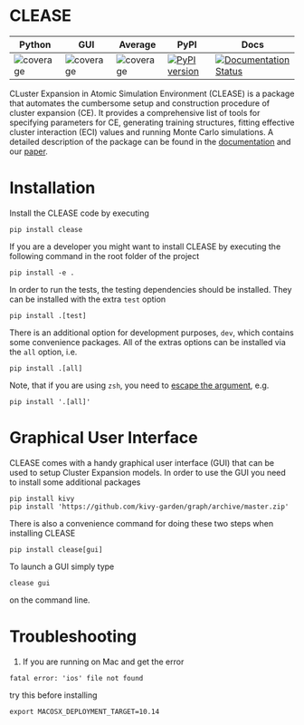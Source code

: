 # CLEASE
| Python | GUI | Average | PyPI | Docs |
| ------ | --- | ------- | ---- | ---- |
| ![coverage](https://gitlab.com/computationalmaterials/clease/badges/master/coverage.svg?job=pytests) | ![coverage](https://gitlab.com/computationalmaterials/clease/badges/master/coverage.svg?job=gui_test) | ![coverage](https://gitlab.com/computationalmaterials/clease/badges/master/coverage.svg) | [![PyPI version](https://badge.fury.io/py/clease.svg)](https://badge.fury.io/py/clease) | [![Documentation Status](https://readthedocs.org/projects/clease/badge/?version=latest)](https://clease.readthedocs.io/en/latest/?badge=latest) |

CLuster Expansion in Atomic Simulation Environment (CLEASE) is a package that automates the cumbersome setup and construction procedure of cluster expansion (CE). It provides a comprehensive list of tools for specifying parameters for CE, generating training structures, fitting effective cluster interaction (ECI) values and running Monte Carlo simulations. A detailed description of the package can be found in the [documentation](https://clease.readthedocs.io/) and our [paper](https://doi.org/10.1088/1361-648X/ab1bbc).

# Installation
Install the CLEASE code by executing
```
pip install clease
```
If you are a developer you might want to install CLEASE by executing the following command in the root folder of the project
```
pip install -e .
```
In order to run the tests, the testing dependencies should be installed. They can be installed with the extra
`test` option
```
pip install .[test]
```
There is an additional option for development purposes, `dev`, which contains some convenience packages.
All of the extras options can be installed via the `all` option,
i.e.
```
pip install .[all]
```
Note, that if you are using `zsh`, you need to [escape the argument](https://stackoverflow.com/a/30539963), e.g.
```
pip install '.[all]'
```

# Graphical User Interface
CLEASE comes with a handy graphical user interface (GUI) that can be used to setup Cluster Expansion models.
In order to use the GUI you need to install some additional packages
```
pip install kivy
pip install 'https://github.com/kivy-garden/graph/archive/master.zip'
```

There is also a convenience command for doing these two steps when installing CLEASE
```
pip install clease[gui]
```

To launch a GUI simply type
```
clease gui
```
on the command line.

# Troubleshooting

1. If you are running on Mac and get the error

```
fatal error: 'ios' file not found
```

try this before installing

```
export MACOSX_DEPLOYMENT_TARGET=10.14
```

